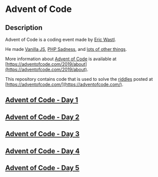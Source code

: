 # Advent of Code

## Description
Advent of Code is a coding event made by [Eric Wastl](http://was.tl/).

He made [Vanilla JS](http://vanilla-js.com/), [PHP Sadness](http://phpsadness.com/), and [lots of other things](http://was.tl/projects/).

More information about [Advent of Code](https://adventofcode.com/2019/about) is available at [https://adventofcode.com/2019/about](https://adventofcode.com/2019/about).

This repository contains code that is used to solve the [riddles](https://adventofcode.com/) posted at [https://adventofcode.com/](https://adventofcode.com/).

## [Advent of Code - Day 1](https://github.com/BigETI/AdventOfCode/blob/master/AdventOfCodeDay1/README.md)

## [Advent of Code - Day 2](https://github.com/BigETI/AdventOfCode/blob/master/AdventOfCodeDay2/README.md)

## [Advent of Code - Day 3](https://github.com/BigETI/AdventOfCode/blob/master/AdventOfCodeDay3/README.md)

## [Advent of Code - Day 4](https://github.com/BigETI/AdventOfCode/blob/master/AdventOfCodeDay4/README.md)

## [Advent of Code - Day 5](https://github.com/BigETI/AdventOfCode/blob/master/AdventOfCodeDay5/README.md)